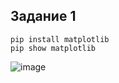 ## Задание 1
```
pip install matplotlib
pip show matplotlib
```
![image](https://github.com/user-attachments/assets/c42c018b-af4e-46e7-b10c-544310f448f2)
